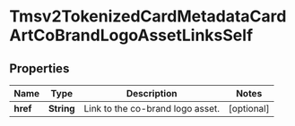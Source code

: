 
# Tmsv2TokenizedCardMetadataCardArtCoBrandLogoAssetLinksSelf

## Properties
Name | Type | Description | Notes
------------ | ------------- | ------------- | -------------
**href** | **String** | Link to the co-brand logo asset.  |  [optional]



